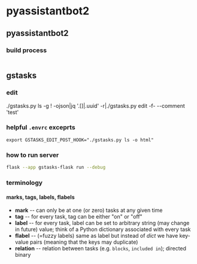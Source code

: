 # pyassistantbot2

## pyassistantbot2

### build process

```sh
```

## gstasks

### edit
./gstasks.py ls -g ! -ojson|jq '.[]|.uuid' -r|./gstasks.py edit -f- --comment 'test'

### helpful `.envrc` exceprts

```
export GSTASKS_EDIT_POST_HOOK="./gstasks.py ls -o html"
```

### how to run server

```sh
flask --app gstasks-flask run --debug
```

### terminology

#### marks, tags, labels, flabels

* **mark** -- can only be at one (or zero) tasks at any given time
* **tag** -- for every task, tag can be either "on" or "off"
* **label** -- for every task, label can be set to arbitrary string (may change in future) value; think of a Python dictionary associated
with every task
* **flabel** -- (=fuzzy labels) same as label but instead of *dict* we have key-value pairs (meaning that the keys may duplicate)
* **relation** -- relation between tasks (e.g. `blocks`, `included in`); directed binary
